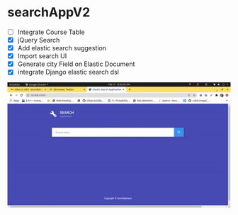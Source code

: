 # searchAppV2
- [ ] Integrate Course Table
- [x] jQuery Search
- [x] Add elastic search suggestion
- [x] Import search UI
- [x] Generate city Field on Elastic Document
- [x] integrate Django elastic search dsl

![picture at](https://github.com/bismillakhans/searchAppV2/blob/master/image.gif?raw=true "Title is optional")
